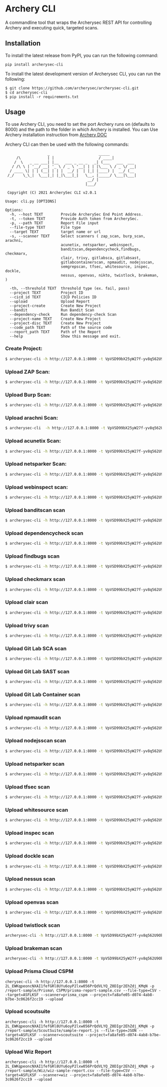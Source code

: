 # Archery CLI

A commandline tool that wraps the Archerysec REST API for controlling Archery and executing quick, targeted scans.

## Installation

To install the latest release from PyPI, you can run the following command:

```
pip install archerysec-cli
```
To install the latest development version of Archerysec CLI, you can run the following:

```
$ git clone https://github.com/archerysec/archerysec-cli.git
$ cd archerysec-cli
$ pip install -r requirements.txt

```
## Usage

To use Archery CLI, you need to set the port Archery runs on (defaults to 8000) and the path to the folder in which Archery is installed. 
You can Use Archery installation instruction from [Archery DOC](https://docs.archerysec.com/#quick-start)

Archery CLI can then be used with the following commands:
```
                   _                      _____
     /\            | |                    / ____|
    /  \   _ __ ___| |__   ___ _ __ _   _| (___   ___  ___
   / /\ \ | '__/ __| '_ \ / _ \ '__| | | |\___ \ / _ \/ __|
  / ____ \| | | (__| | | |  __/ |  | |_| |____) |  __/ (__
 /_/    \_\_|  \___|_| |_|\___|_|   \__, |_____/ \___|\___|
                                     __/ |
                                    |___/

 Copyright (C) 2021 ArcherySec CLI v2.0.1

Usage: cli.py [OPTIONS]

Options:
  -h, --host TEXT        Provide ArcherySec End Point Address.
  -t, --token TEXT       Provide Auth token from ArcherySec.
  -p, --path TEXT        Report File input
  --file-type TEXT       File type
  --target TEXT          target name or url
  -s, --scanner TEXT     Select scanners ( zap_scan, burp_scan, arachni,
                         acunetix, netsparker, webinspect,
                         banditscan,dependencycheck,findbugs, checkmarx,
                         clair, trivy, gitlabsca, gitlabsast,
                         gitlabcontainerscan, npmaudit, nodejsscan,
                         semgrepscan, tfsec, whitesource, inspec, dockle,
                         nessus, openvas, nikto, twistlock, brakeman, )

  -th, --threshold TEXT  threshold type (ex. fail, pass)
  --project TEXT         Project ID
  --cicd_id TEXT         CICD Policies ID
  --upload               Upload Report
  --project-create       Create New Project
  --bandit               Run Bandit Scan
  --dependency-check     Run dependency-check Scan
  --project-name TEXT    Create New Project
  --project-disc TEXT    Create New Project
  --code_path TEXT       Path of the source code
  --report_path TEXT     Path of the Report
  --help                 Show this message and exit.
```

### Create Project:

```bash
$ archerysec-cli -h http://127.0.0.1:8000 -t VpVSD99bX25yW27f-yv8q562U9ObZfbWnBLVkjfRjQ-FR52p4GlhjpYuCJwY56_x --createproject --project_name="test_project" --project_disc="test project"
```

### Upload ZAP Scan:

```bash
$ archerysec-cli -h http://127.0.0.1:8000 -t VpVSD99bX25yW27f-yv8q562U9ObZfbWnBLVkjfRjQ-FR52p4GlhjpYuCJwY56_x -p /report/sample/OWASP-ZAP-v2.7.0.xml --file-type=XML --target=ASFLKSF --scanner=zap_scan --project=eaf6f89e-56ee-4ef7-8257-07b7136c9e31 --upload
```

### Upload Burp Scan:

```bash
$ archerysec-cli -h http://127.0.0.1:8000 -t VpVSD99bX25yW27f-yv8q562U9ObZfbWnBLVkjfRjQ-FR52p4GlhjpYuCJwY56_x -p /report/sample/Burp_Report.xml --file-type=XML --target=ASFLKSF --scanner=burp_scan --project=eaf6f89e-56ee-4ef7-8257-07b7136c9e31 --upload
```

### Upload arachni Scan:

```bash
$ archerysec-cli  -h http://127.0.0.1:8000 -t VpVSD99bX25yW27f-yv8q562U9ObZfbWnBLVkjfRjQ-FR52p4GlhjpYuCJwY56_x -p /report/sample/Arachni_v1.3.xml --file-type=XML --target=ASFLKSF --scanner=arachni --project=eaf6f89e-56ee-4ef7-8257-07b7136c9e31 --upload
```

### Upload acunetix Scan:

```bash
$ archerysec-cli -h http://127.0.0.1:8000 -t VpVSD99bX25yW27f-yv8q562U9ObZfbWnBLVkjfRjQ-FR52p4GlhjpYuCJwY56_x -p /report/sample/Acunetix_report_sample.xml --file-type=XML --target=ASFLKSF --scanner=acunetix --project=eaf6f89e-56ee-4ef7-8257-07b7136c9e31 --upload
```

### Upload netsparker Scan:

```bash
$ archerysec-cli -h http://127.0.0.1:8000 -t VpVSD99bX25yW27f-yv8q562U9ObZfbWnBLVkjfRjQ-FR52p4GlhjpYuCJwY56_x -p /report/sample/Netsparker_report.xml --file-type=XML --target=ASFLKSF --scanner=netsparker --project=eaf6f89e-56ee-4ef7-8257-07b7136c9e31 --upload
```

### Upload webinspect scan:

```bash
$ archerysec-cli -h http://127.0.0.1:8000 -t VpVSD99bX25yW27f-yv8q562U9ObZfbWnBLVkjfRjQ-FR52p4GlhjpYuCJwY56_x -p /report/sample/webinspect.xml --file-type=XML --target=ASFLKSF --scanner=webinspect --project=eaf6f89e-56ee-4ef7-8257-07b7136c9e31 --upload
```

### Upload banditscan scan

```bash
$ archerysec-cli -h http://127.0.0.1:8000 -t VpVSD99bX25yW27f-yv8q562U9ObZfbWnBLVkjfRjQ-FR52p4GlhjpYuCJwY56_x -p /report/sample/banditscan.json --file-type=JSON --target=ASFLKSF --scanner=banditscan --project=eaf6f89e-56ee-4ef7-8257-07b7136c9e31 --upload
```

### Upload dependencycheck scan

```bash
$ archerysec-cli -h http://127.0.0.1:8000 -t VpVSD99bX25yW27f-yv8q562U9ObZfbWnBLVkjfRjQ-FR52p4GlhjpYuCJwY56_x -p /report/sample/dependencycheck.xml --file-type=XML --target=ASFLKSF --scanner=dependencycheck --project=eaf6f89e-56ee-4ef7-8257-07b7136c9e31 --upload
```

### Upload findbugs scan

```bash
$ archerysec-cli -h http://127.0.0.1:8000 -t VpVSD99bX25yW27f-yv8q562U9ObZfbWnBLVkjfRjQ-FR52p4GlhjpYuCJwY56_x -p /report/sample/findbugs.xml --file-type=XML --target=ASFLKSF --scanner=findbugs --project=eaf6f89e-56ee-4ef7-8257-07b7136c9e31 --upload
```

### Upload checkmarx scan

```bash
$ archerysec-cli -h http://127.0.0.1:8000 -t VpVSD99bX25yW27f-yv8q562U9ObZfbWnBLVkjfRjQ-FR52p4GlhjpYuCJwY56_x -p /report/sample/checkmarx.xml --file-type=XML --target=ASFLKSF --scanner=checkmarx --project=eaf6f89e-56ee-4ef7-8257-07b7136c9e31 --upload
```

### Upload clair scan

```bash
$ archerysec-cli -h http://127.0.0.1:8000 -t VpVSD99bX25yW27f-yv8q562U9ObZfbWnBLVkjfRjQ-FR52p4GlhjpYuCJwY56_x -p /report/sample/clair.json --file-type=JSON --target=ASFLKSF --scanner=clair --project=eaf6f89e-56ee-4ef7-8257-07b7136c9e31 --upload
```

### Upload trivy scan

```bash
$ archerysec-cli -h http://127.0.0.1:8000 -t VpVSD99bX25yW27f-yv8q562U9ObZfbWnBLVkjfRjQ-FR52p4GlhjpYuCJwY56_x -p /report/sample/trivy.json --file-type=JSON --target=ASFLKSF --scanner=trivy --project=eaf6f89e-56ee-4ef7-8257-07b7136c9e31 --upload
```

### Upload Git Lab SCA scan

```bash
$ archerysec-cli -h http://127.0.0.1:8000 -t VpVSD99bX25yW27f-yv8q562U9ObZfbWnBLVkjfRjQ-FR52p4GlhjpYuCJwY56_x -p /report/sample/gitlabsca.json --file-type=JSON --target=ASFLKSF --scanner=gitlabsca --project=eaf6f89e-56ee-4ef7-8257-07b7136c9e31 --upload
```

### Upload Git Lab SAST scan

```bash
$ archerysec-cli -h http://127.0.0.1:8000 -t VpVSD99bX25yW27f-yv8q562U9ObZfbWnBLVkjfRjQ-FR52p4GlhjpYuCJwY56_x -p /report/sample/gitlabsast.json --file-type=JSON --target=ASFLKSF --scanner=gitlabsast --project=eaf6f89e-56ee-4ef7-8257-07b7136c9e31 --upload
```

### Upload Git Lab Container scan

```bash
$ archerysec-cli -h http://127.0.0.1:8000 -t VpVSD99bX25yW27f-yv8q562U9ObZfbWnBLVkjfRjQ-FR52p4GlhjpYuCJwY56_x -p /report/sample/gitlabcontainerscan.json --file-type=JSON --target=ASFLKSF --scanner=gitlabcontainerscan --project=eaf6f89e-56ee-4ef7-8257-07b7136c9e31 --upload
```

### Upload npmaudit scan

```bash
$ archerysec-cli -h http://127.0.0.1:8000 -t VpVSD99bX25yW27f-yv8q562U9ObZfbWnBLVkjfRjQ-FR52p4GlhjpYuCJwY56_x -p /report/sample/npmaudit.json --file-type=JSON --target=ASFLKSF --scanner=npmaudit --project=eaf6f89e-56ee-4ef7-8257-07b7136c9e31 --upload
```

### Upload nodejsscan scan

```bash
$ archerysec-cli -h http://127.0.0.1:8000 -t VpVSD99bX25yW27f-yv8q562U9ObZfbWnBLVkjfRjQ-FR52p4GlhjpYuCJwY56_x -p /report/sample/nodejsscan.json --file-type=JSON --target=ASFLKSF --scanner=nodejsscan --project=eaf6f89e-56ee-4ef7-8257-07b7136c9e31 --upload
```

### Upload netsparker scan

```bash
$ archerysec-cli -h http://127.0.0.1:8000 -t VpVSD99bX25yW27f-yv8q562U9ObZfbWnBLVkjfRjQ-FR52p4GlhjpYuCJwY56_x -p /report/sample/semgrepscan.json --file-type=JSON --target=ASFLKSF --scanner=netsparker --project=eaf6f89e-56ee-4ef7-8257-07b7136c9e31 --upload
```

### Upload tfsec scan

```bash
$ archerysec-cli -h http://127.0.0.1:8000 -t VpVSD99bX25yW27f-yv8q562U9ObZfbWnBLVkjfRjQ-FR52p4GlhjpYuCJwY56_x -p /report/sample/tfsec.json --file-type=JSON --target=ASFLKSF --scanner=tfsec --project=eaf6f89e-56ee-4ef7-8257-07b7136c9e31 --upload
```

### Upload whitesource scan

```bash
$ archerysec-cli -h http://127.0.0.1:8000 -t VpVSD99bX25yW27f-yv8q562U9ObZfbWnBLVkjfRjQ-FR52p4GlhjpYuCJwY56_x -p /report/sample/whitesource.xml --file-type=XML --target=ASFLKSF --scanner=whitesource --project=eaf6f89e-56ee-4ef7-8257-07b7136c9e31 --upload
```

### Upload inspec scan

```bash
$ archerysec-cli -h http://127.0.0.1:8000 -t VpVSD99bX25yW27f-yv8q562U9ObZfbWnBLVkjfRjQ-FR52p4GlhjpYuCJwY56_x -p /report/sample/inspec.json --file-type=JSON --target=ASFLKSF --scanner=inspec --project=eaf6f89e-56ee-4ef7-8257-07b7136c9e31 --upload
```

### Upload dockle scan

```bash
$ archerysec-cli -h http://127.0.0.1:8000 -t VpVSD99bX25yW27f-yv8q562U9ObZfbWnBLVkjfRjQ-FR52p4GlhjpYuCJwY56_x -p /report/sample/dockle.json --file-type=JSON --target=ASFLKSF --scanner=dockle --project=eaf6f89e-56ee-4ef7-8257-07b7136c9e31 --upload
```

### Upload nessus scan

```bash
$ archerysec-cli -h http://127.0.0.1:8000 -t VpVSD99bX25yW27f-yv8q562U9ObZfbWnBLVkjfRjQ-FR52p4GlhjpYuCJwY56_x -p /report/sample/nessus.xml --file-type=XML --target=ASFLKSF --scanner=nessus --project=eaf6f89e-56ee-4ef7-8257-07b7136c9e31 --upload
```

### Upload openvas scan

```bash
$ archerysec-cli -h http://127.0.0.1:8000 -t VpVSD99bX25yW27f-yv8q562U9ObZfbWnBLVkjfRjQ-FR52p4GlhjpYuCJwY56_x -p /report/sample/openvas.xml --file-type=XML --target=ASFLKSF --scanner=openvas --project=eaf6f89e-56ee-4ef7-8257-07b7136c9e31 --upload
```

### Upload twistlock scan

```bash
archerysec-cli -h http://127.0.0.1:8000 -t VpVSD99bX25yW27f-yv8q562U9ObZfbWnBLVkjfRjQ-FR52p4GlhjpYuCJwY56_x -p /report/sample/twistlock.json --file-type=JSON --target=ASFLKSF --scanner=twistlock --project=eaf6f89e-56ee-4ef7-8257-07b7136c9e31 --upload
```

### Upload brakeman scan

```bash
archerysec-cli -h http://127.0.0.1:8000 -t VpVSD99bX25yW27f-yv8q562U9ObZfbWnBLVkjfRjQ-FR52p4GlhjpYuCJwY56_x -p /report/sample/brakeman.json --file-type=JSON --target=ASFLKSF --scanner=brakeman --project=eaf6f89e-56ee-4ef7-8257-07b7136c9e31 --upload
```

### Upload Prisma Cloud CSPM

```
cherysec-cli -h http://127.0.0.1:8000 -t 2L_EWKqpeoncNXAI1fefGRl8UYu6oyP2lxw056PrQdVLYQ_Z0DIgr2EhZdj_KMqN -p  /report-sample/Prisma\ CSPM/prisma-report-sample.csv --file-type=CSV --target=ASFLKSF --scanner=prisma_cspm --project=fa8afe05-d074-4ab8-b7be-3c0626f2cc19 --upload
```

### Upload scoutsuite

```
archerysec-cli -h http://127.0.0.1:8000 -t 2L_EWKqpeoncNXAI1fefGRl8UYu6oyP2lxw056PrQdVLYQ_Z0DIgr2EhZdj_KMqN -p /report-sample/ScoutSuite/sample-report.js --file-type=JSON --target=ASFLKSF --scanner=scoutsuite --project=fa8afe05-d074-4ab8-b7be-3c0626f2cc19 --upload

```

### Upload Wiz Report 

```
archerysec-cli -h http://127.0.0.1:8000 -t 2L_EWKqpeoncNXAI1fefGRl8UYu6oyP2lxw056PrQdVLYQ_Z0DIgr2EhZdj_KMqN -p /report-sample/Wiz/wiz-sample-report.csv --file-type=CSV --target=ASFLKSF --scanner=wiz --project=fa8afe05-d074-4ab8-b7be-3c0626f2cc19 --upload

```
